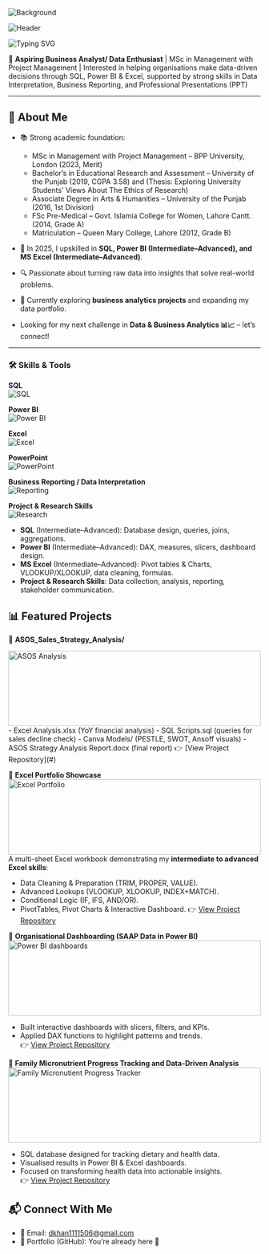 ![Background](![731628](https://github.com/user-attachments/assets/8c0cc9e6-4f2d-4939-bfae-be6c7a0ca470))

<!-- Dark Header / Banner -->
![Header](./images/header.png)
  
![Typing SVG](https://readme-typing-svg.demolab.com?font=Fira+Code&size=22&pause=1000&color=F7A8B8&width=500&lines=Hi,+I'm+Dular+Tufail+👋)

🎯 **Aspiring Business Analyst/ Data Enthusiast** | MSc in Management with Project Management | Interested in helping organisations make data-driven decisions through SQL, Power BI & Excel, supported by strong skills in Data Interpretation, Business Reporting, and Professional Presentations (PPT)

---

## 🌟 About Me  
- 📚 Strong academic foundation:  
  - MSc in Management with Project Management – BPP University, London (2023, Merit)  
  - Bachelor’s in Educational Research and Assessment – University of the Punjab (2019, CGPA 3.58)  and (Thesis: Exploring University Students' Views About The Ethics of Research)
  - Associate Degree in Arts & Humanities – University of the Punjab (2016, 1st Division)  
  - FSc Pre-Medical – Govt. Islamia College for Women, Lahore Cantt. (2014, Grade A)  
  - Matriculation – Queen Mary College, Lahore (2012, Grade B)  

- 🚀 In 2025, I upskilled in **SQL, Power BI (Intermediate–Advanced), and MS Excel (Intermediate–Advanced)**.  
- 🔍 Passionate about turning raw data into insights that solve real-world problems.  
- 🌱 Currently exploring **business analytics projects** and expanding my data portfolio.
- Looking for my next challenge in **Data & Business Analytics 📊📈** – let’s connect!  

---

### 🛠️ Skills & Tools

**SQL**  
![SQL](https://img.shields.io/badge/SQL-70%25-brightgreen)

**Power BI**  
![Power BI](https://img.shields.io/badge/Power%20BI-75%25-yellow)

**Excel**  
![Excel](https://img.shields.io/badge/Excel-80%25-blue)

**PowerPoint**  
![PowerPoint](https://img.shields.io/badge/PowerPoint-70%25-purple)

**Business Reporting / Data Interpretation**  
![Reporting](https://img.shields.io/badge/Reporting-80%25-red)

**Project & Research Skills**  
![Research](https://img.shields.io/badge/Research-75%25-green)

- **SQL** (Intermediate–Advanced): Database design, queries, joins, aggregations. 
-  **Power BI** (Intermediate–Advanced): DAX, measures, slicers, dashboard design. 
-  **MS Excel** (Intermediate–Advanced): Pivot tables & Charts, VLOOKUP/XLOOKUP, data cleaning, formulas. 
-  **Project & Research Skills**: Data collection, analysis, reporting, stakeholder communication.


## 📊 Featured Projects  

🔹 **ASOS_Sales_Strategy_Analysis/**

 <img src="./images/project1.png" alt="ASOS Analysis" style="width:100%; height: 150px; object-fit: cover;">
- Excel Analysis.xlsx          (YoY financial analysis)
- SQL Scripts.sql              (queries for sales decline check)
- Canva Models/                (PESTLE, SWOT, Ansoff visuals)
- ASOS Strategy Analysis Report.docx    (final report)
👉 [View Project Repository](#)

🔹 **Excel Portfolio Showcase**  
<img src="./images/project1.png" alt="Excel Portfolio" style="width:100%; height: 150px; object-fit: cover;">
A multi-sheet Excel workbook demonstrating my **intermediate to advanced Excel skills**:  
- Data Cleaning & Preparation (TRIM, PROPER, VALUE).  
- Advanced Lookups (VLOOKUP, XLOOKUP, INDEX+MATCH).  
- Conditional Logic (IF, IFS, AND/OR).  
- PivotTables, Pivot Charts & Interactive Dashboard.
👉 [View Project Repository](#)  

🔹 **Organisational Dashboarding (SAAP Data in Power BI)**  
<img src="./images/project1.png" alt="Power BI dashboards" style="width:100%; height: 150px; object-fit: cover;">
- Built interactive dashboards with slicers, filters, and KPIs.  
- Applied DAX functions to highlight patterns and trends.  
👉 [View Project Repository](#)

🔹 **Family Micronutrient Progress Tracking and Data-Driven Analysis**  
<img src="./images/project1.png" alt="Family Micronutient Progress Tracker" style="width:100%; height: 150px; object-fit: cover;">
- SQL database designed for tracking dietary and health data.  
- Visualised results in Power BI & Excel dashboards.  
- Focused on transforming health data into actionable insights.  
👉 [View Project Repository](#)  





## 📬 Connect With Me  
- 📧 Email: dkhan1111506@gmail.com 
- 📂 Portfolio (GitHub): You’re already here 🚀  
